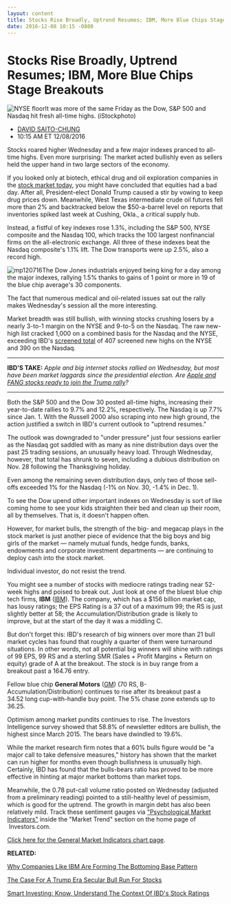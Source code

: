 ```yaml
---
layout: content
title: Stocks Rise Broadly, Uptrend Resumes; IBM, More Blue Chips Stage Breakouts
date: 2016-12-08 10:15 -0800
---
```



Stocks Rise Broadly, Uptrend Resumes; IBM, More Blue Chips Stage Breakouts
===========================================================================


![NYSE floor](https://www.investors.com/wp-content/uploads/2016/07/stock-nyse-1-iStock.jpg)It was more of the same Friday as the Dow, S&P 500 and Nasdaq hit fresh all-time highs. (iStockphoto)



* [DAVID SAITO-CHUNG](https://www.investors.com/author/chungd/ "Posts by DAVID SAITO-CHUNG")
* 10:15 AM ET 12/08/2016




Stocks roared higher Wednesday and a few major indexes pranced to all-time highs. Even more surprising: The market acted bullishly even as sellers held the upper hand in two large sectors of the economy.


If you looked only at biotech, ethical drug and oil exploration companies in the [stock market today](https://www.investors.com/category/market-trend/stock-market-today/), you might have concluded that equities had a bad day. After all, President-elect Donald Trump caused a stir by vowing to keep drug prices down. Meanwhile, West Texas intermediate crude oil futures fell more than 2% and backtracked below the $50-a-barrel level on reports that inventories spiked last week at Cushing, Okla., a critical supply hub.


Instead, a fistful of key indexes rose 1.3%, including the S&P 500, NYSE composite and the Nasdaq 100, which tracks the 100 largest nonfinancial firms on the all-electronic exchange. All three of these indexes beat the Nasdaq composite's 1.1% lift. The Dow transports were up 2.5%, also a record high.


![mp120716](https://www.investors.com/wp-content/uploads/2016/12/MP120716-155x300.png)The Dow Jones industrials enjoyed being king for a day among the major indexes, rallying 1.5% thanks to gains of 1 point or more in 19 of the blue chip average's 30 components.


The fact that numerous medical and oil-related issues sat out the rally makes Wednesday's session all the more interesting.


Market breadth was still bullish, with winning stocks crushing losers by a nearly 3-to-1 margin on the NYSE and 9-to-5 on the Nasdaq. The raw new-high list cracked 1,000 on a combined basis for the Nasdaq and the NYSE, exceeding IBD's [screened total](https://www.investors.com/data-tables/new-high-list-dec-06-2016/) of 407 screened new highs on the NYSE and 390 on the Nasdaq.




---


**IBD'S TAKE:** *Apple and big internet stocks rallied on Wednesday, but most have been market laggards since the presidential election. Are [Apple and FANG stocks ready to join the Trump rally](https://www.investors.com/news/technology/are-apple-fang-stocks-ready-to-join-the-trump-rally/)?*




---


Both the S&P 500 and the Dow 30 posted all-time highs, increasing their year-to-date rallies to 9.7% and 12.2%, respectively. The Nasdaq is up 7.7% since Jan. 1. With the Russell 2000 also scraping into new high ground, the action justified a switch in IBD's current outlook to "uptrend resumes."


The outlook was downgraded to "under pressure" just four sessions earlier as the Nasdaq got saddled with as many as nine distribution days over the past 25 trading sessions, an unusually heavy load. Through Wednesday, however, that total has shrunk to seven, including a dubious distribution on Nov. 28 following the Thanksgiving holiday.


Even among the remaining seven distribution days, only two of those sell-offs exceeded 1% for the Nasdaq (-1% on Nov. 30, -1.4% in Dec. 1).


To see the Dow upend other important indexes on Wednesday is sort of like coming home to see your kids straighten their bed and clean up their room, all by themselves. That is, it doesn't happen often.


However, for market bulls, the strength of the big- and megacap plays in the stock market is just another piece of evidence that the big boys and big girls of the market — namely mutual funds, hedge funds, banks, endowments and corporate investment departments — are continuing to deploy cash into the stock market.


Individual investor, do not resist the trend.


You might see a number of stocks with mediocre ratings trading near 52-week highs and poised to break out. Just look at one of the bluest blue chip tech firms, **IBM** ([IBM](https://research.investors.com/quote.aspx?symbol=IBM)). The company, which has a $156 billion market cap, has lousy ratings; the EPS Rating is a 37 out of a maximum 99; the RS is just slightly better at 58; the Accumulation/Distribution grade is likely to improve, but at the start of the day it was a middling C.


 But don't forget this: IBD's research of big winners over more than 21 bull market cycles has found that roughly a quarter of them were turnaround situations. In other words, not all potential big winners will shine with ratings of 99 EPS, 99 RS and a sterling SMR (Sales + Profit Margins + Return on equity) grade of A at the breakout.
The stock is in buy range from a breakout past a 164.76 entry.


Fellow blue chip **General Motors** ([GM](https://research.investors.com/quote.aspx?symbol=GM)) (70 RS, B- Accumulation/Distribution) continues to rise after its breakout past a 34.52 long cup-with-handle buy point. The 5% chase zone extends up to 36.25.


Optimism among market pundits continues to rise. The Investors Intelligence survey showed that 58.8% of newsletter editors are bullish, the highest since March 2015. The bears have dwindled to 19.6%.


While the market research firm notes that a 60% bulls figure would be "a major call to take defensive measures," history has shown that the market can run higher for months even though bullishness is unusually high. Certainly, IBD has found that the bulls-bears ratio has proved to be more effective in hinting at major market bottoms than market tops.


Meanwhile, the 0.78 put-call volume ratio posted on Wednesday (adjusted from a preliminary reading) pointed to a still-healthy level of pessimism, which is good for the uptrend. The growth in margin debt has also been relatively mild. Track these sentiment gauges via ["Psychological Market Indicators"](http://research.investors.com/psychological-market-indicators/) inside the "Market Trend" section on the home page of  Investors.com.


[Click here for the General Market Indicators chart page](https://www.investors.com/wp-content/uploads/2016/12/IBD0712152927GMI-1.pdf).


**RELATED:**


[Why Companies Like IBM Are Forming The Bottoming Base Pattern](https://www.investors.com/how-to-invest/investors-corner/investing-after-a-market-deep-freeze-how-to-spot-the-bottoming-base/)


[The Case For A Trump Era Secular Bull Run For Stocks](https://www.investors.com/news/trump-win-stocks-rise-new-bull-market/)


[Smart Investing: Know, Understand The Context Of IBD's Stock Ratings](https://www.investors.com/how-to-invest/investors-corner/investing-to-win-how-to-use-ibds-eps-rs-ratings-correctly/)




